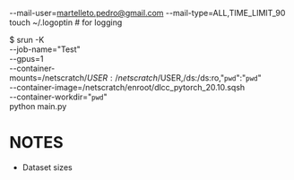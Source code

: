--mail-user=martelleto.pedro@gmail.com
 --mail-type=ALL,TIME_LIMIT_90
touch ~/.logoptin # for logging

$ srun -K \
  --job-name="Test" \
  --gpus=1 \
  --container-mounts=/netscratch/$USER:/netscratch/$USER,/ds:/ds:ro,"`pwd`":"`pwd`" \
  --container-image=/netscratch/enroot/dlcc_pytorch_20.10.sqsh \
  --container-workdir="`pwd`" \
  python main.py

# NOTES

- Dataset sizes